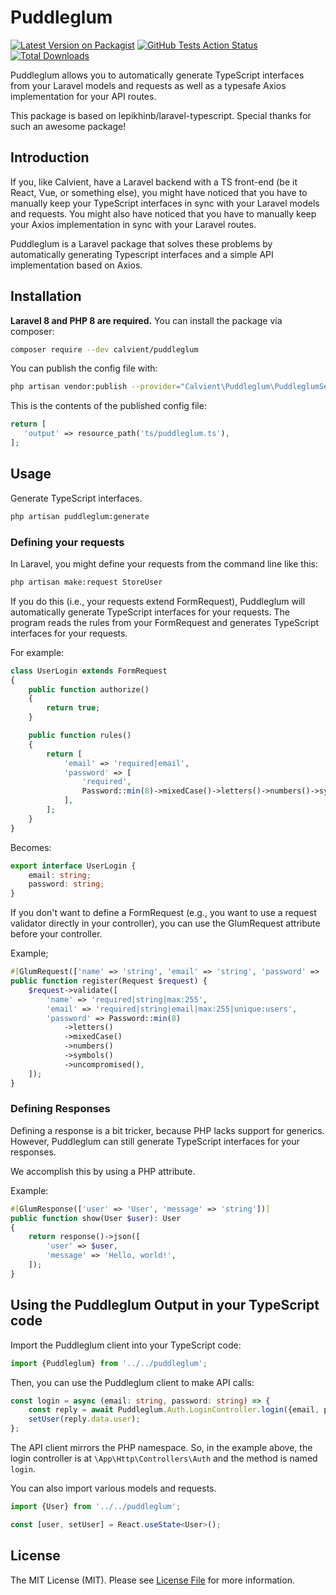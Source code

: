 # Puddleglum

[![Latest Version on Packagist](https://img.shields.io/packagist/v/calvient/puddleglum.svg?style=flat-square)](https://packagist.org/packages/calvient/puddleglum)
[![GitHub Tests Action Status](https://img.shields.io/github/workflow/status/calvient/puddle-glum/run-tests?label=tests)](https://github.com/calvient/puddleglum/actions?query=workflow%3Arun-tests+branch%3Amain)
[![Total Downloads](https://img.shields.io/packagist/dt/calvient/puddleglum.svg?style=flat-square)](https://packagist.org/packages/calvient/puddleglum)

Puddleglum allows you to automatically generate TypeScript interfaces from your Laravel models and requests as well as
a typesafe Axios implementation for your API routes.

This package is based on lepikhinb/laravel-typescript. Special thanks for such an awesome package!

## Introduction

If you, like Calvient, have a Laravel backend with a TS front-end (be it React, Vue, or something else),
you might have noticed that you have to manually keep your TypeScript interfaces in sync with your Laravel models and
requests.
You might also have noticed that you have to manually keep your Axios implementation in sync with your Laravel routes.

Puddleglum is a Laravel package that solves these problems by automatically generating Typescript interfaces and a simple API implementation based on Axios.

## Installation

**Laravel 8 and PHP 8 are required.**
You can install the package via composer:

```bash
composer require --dev calvient/puddleglum
```

You can publish the config file with:

```bash
php artisan vendor:publish --provider="Calvient\Puddleglum\PuddleglumServiceProvider" --tag="puddleglum-config"
```

This is the contents of the published config file:

```php
return [
   'output' => resource_path('ts/puddleglum.ts'),
];
```

## Usage

Generate TypeScript interfaces.

```bash
php artisan puddleglum:generate
```

### Defining your requests

In Laravel, you might define your requests from the command line like this:

```bash
php artisan make:request StoreUser
```

If you do this (i.e., your requests extend FormRequest), Puddleglum will automatically generate TypeScript interfaces
for your requests. The program reads the rules from your FormRequest and generates TypeScript interfaces for your
requests.

For example:

```php 
class UserLogin extends FormRequest
{
	public function authorize()
	{
		return true;
	}

	public function rules()
	{
		return [
			'email' => 'required|email',
			'password' => [
				'required',
				Password::min(8)->mixedCase()->letters()->numbers()->symbols()->uncompromised(),
			],
		];
	}
}

```

Becomes:
```typescript
export interface UserLogin {
	email: string;
	password: string;
}
```

If you don't want to define a FormRequest (e.g., you want to use a request validator directly in your controller),
you can use the GlumRequest attribute before your controller.

Example;
```php
#[GlumRequest(['name' => 'string', 'email' => 'string', 'password' => 'string'])]
public function register(Request $request) {
    $request->validate([
        'name' => 'required|string|max:255',
        'email' => 'required|string|email|max:255|unique:users',
        'password' => Password::min(8)
            ->letters()
            ->mixedCase()
            ->numbers()
            ->symbols()
            ->uncompromised(),
    ]);
}
```

### Defining Responses

Defining a response is a bit tricker, because PHP lacks support for generics. However, Puddleglum can still generate
TypeScript interfaces for your responses.

We accomplish this by using a PHP attribute.

Example:

```php
#[GlumResponse(['user' => 'User', 'message' => 'string'])]
public function show(User $user): User
{
    return response()->json([
        'user' => $user,
        'message' => 'Hello, world!',
    ]);
}
```

## Using the Puddleglum Output in your TypeScript code
Import the Puddleglum client into your TypeScript code:

```typescript
import {Puddleglum} from '../../puddleglum';
```

Then, you can use the Puddleglum client to make API calls:

```typescript
const login = async (email: string, password: string) => {
    const reply = await Puddleglum.Auth.LoginController.login({email, password});
    setUser(reply.data.user);
};
```

The API client mirrors the PHP namespace.  So, in the example 
above, the login controller is at `\App\Http\Controllers\Auth` 
and the method is named `login`.

You can also import various models and requests.
```typescript
import {User} from '../../puddleglum';

const [user, setUser] = React.useState<User>();
```



## License

The MIT License (MIT). Please see [License File](LICENSE.md) for more information.
